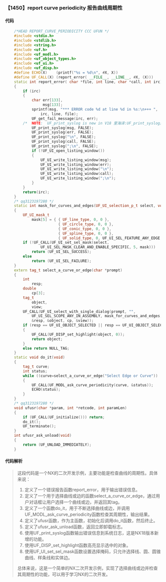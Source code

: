 ### 【1450】report curve periodicity 报告曲线周期性

#### 代码

```cpp
    /*HEAD REPORT_CURVE_PERIODICITY CCC UFUN */  
    #include <stdio.h>  
    #include <stdlib.h>  
    #include <string.h>  
    #include <uf.h>  
    #include <uf_modl.h>  
    #include <uf_object_types.h>  
    #include <uf_ui.h>  
    #include <uf_disp.h>  
    #define ECHO(X)    (printf("%s = %d\n", #X, X))  
    #define UF_CALL(X) (report_error( __FILE__, __LINE__, #X, (X)))  
    static int report_error( char *file, int line, char *call, int irc)  
    {  
        if (irc)  
        {  
            char err[133],  
                 msg[133];  
            sprintf(msg, "*** ERROR code %d at line %d in %s:\n+++ ",  
                irc, line, file);  
            UF_get_fail_message(irc, err);  
        /*  NOTE:  UF_print_syslog is new in V18 里海译:UF_print_syslog是V18版本新增的功能。 */  
            UF_print_syslog(msg, FALSE);  
            UF_print_syslog(err, FALSE);  
            UF_print_syslog("\n", FALSE);  
            UF_print_syslog(call, FALSE);  
            UF_print_syslog(";\n", FALSE);  
            if (!UF_UI_open_listing_window())  
            {  
                UF_UI_write_listing_window(msg);  
                UF_UI_write_listing_window(err);  
                UF_UI_write_listing_window("\n");  
                UF_UI_write_listing_window(call);  
                UF_UI_write_listing_window(";\n");  
            }  
        }  
        return(irc);  
    }  
    /* qq3123197280 */  
    static int mask_for_curves_and_edges(UF_UI_selection_p_t select, void *type)  
    {  
        UF_UI_mask_t  
            mask[5] = { { UF_line_type, 0, 0 },  
                        { UF_circle_type, 0, 0 },  
                        { UF_conic_type, 0, 0 },  
                        { UF_spline_type, 0, 0 },  
                        { UF_solid_type, 0, UF_UI_SEL_FEATURE_ANY_EDGE } };  
        if (!UF_CALL(UF_UI_set_sel_mask(select,  
                UF_UI_SEL_MASK_CLEAR_AND_ENABLE_SPECIFIC, 5, mask)))  
            return (UF_UI_SEL_SUCCESS);  
        else  
            return (UF_UI_SEL_FAILURE);  
    }  
    extern tag_t select_a_curve_or_edge(char *prompt)  
    {  
        int  
            resp;  
        double  
            cp[3];  
        tag_t  
            object,  
            view;  
        UF_CALL(UF_UI_select_with_single_dialog(prompt, "",  
            UF_UI_SEL_SCOPE_ANY_IN_ASSEMBLY, mask_for_curves_and_edges, NULL,  
            &resp, &object, cp, &view));  
        if (resp == UF_UI_OBJECT_SELECTED || resp == UF_UI_OBJECT_SELECTED_BY_NAME)  
        {  
            UF_CALL(UF_DISP_set_highlight(object, 0));  
            return object;  
        }  
        else return NULL_TAG;  
    }  
    static void do_it(void)  
    {  
        tag_t curve;  
        int status;  
        while ((curve=select_a_curve_or_edge("Select Edge or Curve")) != NULL_TAG)  
        {  
            UF_CALL(UF_MODL_ask_curve_periodicity(curve, &status));  
            ECHO(status);  
        }  
    }  
    /* qq3123197280 */  
    void ufusr(char *param, int *retcode, int paramLen)  
    {  
        if (UF_CALL(UF_initialize())) return;  
        do_it();  
        UF_terminate();  
    }  
    int ufusr_ask_unload(void)  
    {  
        return (UF_UNLOAD_IMMEDIATELY);  
    }

```

#### 代码解析

> 这段代码是一个NX的二次开发示例，主要功能是检查曲线的周期性。具体来说：
>
> 1. 定义了一个错误报告函数report_error，用于输出错误信息。
> 2. 定义了一个用于选择曲线或边的函数select_a_curve_or_edge，通过用户对话框让用户选择一个曲线或边，并返回其tag。
> 3. 定义了一个函数do_it，用于不断选择曲线或边，并调用UF_MODL_ask_curve_periodicity函数检查其周期性，输出结果。
> 4. 定义了ufusr函数，作为主函数，初始化后调用do_it函数，然后终止。
> 5. 定义了ufusr_ask_unload函数，返回立即卸载标志。
> 6. 使用UF_print_syslog函数输出错误信息到系统日志，这是NX18版本新增的功能。
> 7. 使用UF_DISP_set_highlight函数高亮显示选中的对象。
> 8. 使用UF_UI_set_sel_mask函数设置选择掩码，只允许选择线、圆、圆锥曲线、样条线和实体边。
>
> 总体来说，这是一个简单的NX二次开发示例，实现了选择曲线或边并检查其周期性的功能，可以用于学习NX的二次开发。
>
